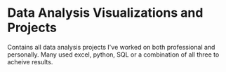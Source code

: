 # Data Analysis Visualizations and Projects
 Contains all data analysis projects I've worked on both professional and personally. Many used excel, python, SQL or a combination of all three to acheive results.
